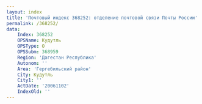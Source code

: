 ```yaml
---
layout: index
title: 'Почтовый индекс 368252: отделение почтовой связи Почты России'
permalink: /368252/
data:
    Index: 368252
    OPSName: Кудутль
    OPSType: О
    OPSSubm: 368959
    Region: 'Дагестан Республика'
    Autonom: ''
    Area: 'Гергебильский район'
    City: Кудутль
    City1: ''
    ActDate: '20061102'
    IndexOld: ''
---
```

